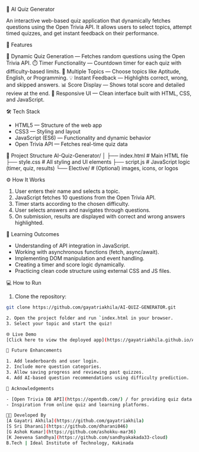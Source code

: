 🧠 AI Quiz Generator

An interactive web-based quiz application that dynamically fetches questions using the Open Trivia API.
It allows users to select topics, attempt timed quizzes, and get instant feedback on their performance.

🚀 Features

🎯 Dynamic Quiz Generation — Fetches random questions using the Open Trivia API.
⏱️ Timer Functionality — Countdown timer for each quiz with difficulty-based limits.
🧩 Multiple Topics — Choose topics like Aptitude, English, or Programming.
💡 Instant Feedback — Highlights correct, wrong, and skipped answers.
📊 Score Display — Shows total score and detailed review at the end.
🎨 Responsive UI — Clean interface built with HTML, CSS, and JavaScript.

🛠️ Tech Stack

- HTML5 — Structure of the web app
- CSS3 — Styling and layout
- JavaScript (ES6) — Functionality and dynamic behavior
- Open Trivia API — Fetches real-time quiz data

📂 Project Structure
AI-Quiz-Generator/
│
├── index.html          # Main HTML file
├── style.css           # All styling and UI elements
├── script.js           # JavaScript logic (timer, quiz, results)
└── Elective/             # (Optional) images, icons, or logos

⚙️ How It Works

1. User enters their name and selects a topic.
2. JavaScript fetches 10 questions from the Open Trivia API.
3. Timer starts according to the chosen difficulty.
4. User selects answers and navigates through questions.
5. On submission, results are displayed with correct and wrong answers highlighted.

🧠 Learning Outcomes

- Understanding of API integration in JavaScript.
- Working with asynchronous functions (fetch, async/await).
- Implementing DOM manipulation and event handling.
- Creating a timer and score logic dynamically.
- Practicing clean code structure using external CSS and JS files.

💻 How to Run

1. Clone the repository:
```bash
git clone https://github.com/gayatriakhila/AI-QUIZ-GENERATOR.git

2. Open the project folder and run `index.html in your browser.
3. Select your topic and start the quiz!

🌐 Live Demo  
[Click here to view the deployed app](https://gayatriakhila.github.io/AI-QUIZ-GENERATOR/)

🌟 Future Enhancements

1. Add leaderboards and user login.
2. Include more question categories.
3. Allow saving progress and reviewing past quizzes.
4. Add AI-based question recommendations using difficulty prediction.

🤝 Acknowledgements

- [Open Trivia DB API](https://opentdb.com/) / for providing quiz data.
- Inspiration from online quiz and learning platforms.

🧑‍💻 Developed By
[A Gayatri Akhila](https://github.com/gayatriakhila)
[S Sri Dharani](https://github.com/dharani046)
[G Ashok Kumar](https://github.com/ashokku-mar36)
[K Jeevena Sandhya](https://github.com/sandhyakakada33-cloud)
B.Tech | Ideal Institute of Technology, Kakinada
